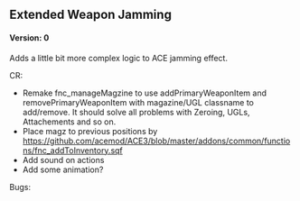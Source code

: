 ## Extended Weapon Jamming

#### Version: 0

Adds a little bit more complex logic to ACE jamming effect.

CR:
- Remake fnc_manageMagzine to use addPrimaryWeaponItem and removePrimaryWeaponItem with magazine/UGL classname to add/remove. It should solve all problems with Zeroing, UGLs, Attachements and so on.
- Place magz to previous positions by https://github.com/acemod/ACE3/blob/master/addons/common/functions/fnc_addToInventory.sqf
- Add sound on actions
- Add some animation?

Bugs:
